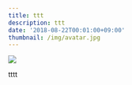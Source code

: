 ```yaml
---
title: ttt
description: ttt
date: '2018-08-22T00:01:00+09:00'
thumbnail: /img/avatar.jpg
---
```

![](/img/2018_03_26-1_22.jpg)

tttt
